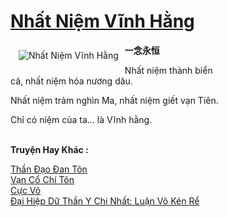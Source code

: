 <a href="https://utruyen.com/nhat-niem-vinh-hang/13428/" title="Nhất Niệm Vĩnh Hằng"><h1>Nhất Niệm Vĩnh Hằng</h1></a><div style="display:table"><img align="right" style="float: left; padding: 10px;" src="https://utruyen.com/images/story/200x260/nhat-niem-vinh-hang.jpg" alt="Nhất Niệm Vĩnh Hằng"><b>一念永恒<p></p></b><p></p>Nhất niệm thành biển cả, nhất niệm hóa nương dâu.<p></p>Nhất niệm trảm nghìn Ma, nhất niệm giết vạn Tiên.<p></p>Chỉ có niệm của ta... là Vĩnh hằng.</div><p><br><b>Truyện Hay Khác :</b></p><a href="https://utruyen.com/than-dao-dan-ton/17478/" alt="Thần Đạo Đan Tôn">Thần Đạo Đan Tôn</a><br/><a href="https://truyenhot2019.blogspot.com/2019/12/van-co-chi-ton.html" alt="Vạn Cổ Chí Tôn">Vạn Cổ Chí Tôn</a><br/><a href="https://github.com/quanluxury/truyenhot/tree/master/truyenhay/17420/" alt="Cực Võ">Cực Võ</a><br/><a href="https://dammyh.wordpress.com/2019/11/07/dai-hiep-du-than-y-chi-nhat-luan-vo-ken-re/" alt="Đại Hiệp Dữ Thần Y Chi Nhất: Luận Võ Kén Rể">Đại Hiệp Dữ Thần Y Chi Nhất: Luận Võ Kén Rể</a><br/>